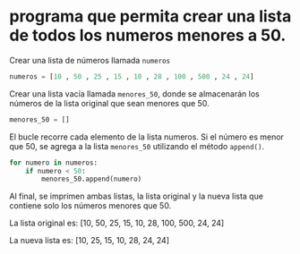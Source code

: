 # programa que permita crear una lista de todos los numeros menores a 50.

Crear una lista de números llamada `numeros`
```python
numeros = [10 , 50 , 25 , 15 , 10 , 28 , 100 , 500 , 24 , 24]
```
Crear una lista vacía llamada `menores_50`, donde se almacenarán los números de la lista original que sean menores que 50.
```python
menores_50 = []
```
El bucle recorre cada elemento de la lista numeros. 
Si el número es menor que 50, se agrega a la lista `menores_50` utilizando el método `append()`.
```python
for numero in numeros:
    if numero < 50:
        menores_50.append(numero)
```
Al final, se imprimen ambas listas, la lista original y la nueva lista que contiene solo los números menores que 50.

La lista original es:  [10, 50, 25, 15, 10, 28, 100, 500, 24, 24]

La nueva lista es:  [10, 25, 15, 10, 28, 24, 24]


